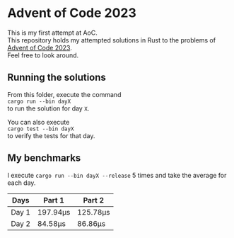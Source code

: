 # Advent of Code 2023
This is my first attempt at AoC. \
This repository holds my attempted solutions in Rust to the problems of [Advent of Code 2023](https://adventofcode.com/2023). \
Feel free to look around.

## Running the solutions
From this folder, execute the command \
`cargo run --bin dayX` \
to run the solution for day `X`.

You can also execute \
`cargo test --bin dayX` \
to verify the tests for that day.

## My benchmarks
I execute `cargo run --bin dayX --release` 5 times and take the average for each day. 

|Days  | Part 1   | Part 2   |
|------|----------|----------|
|Day 1 | 197.94µs | 125.78µs |
|Day 2 | 84.58µs  | 86.86µs  |